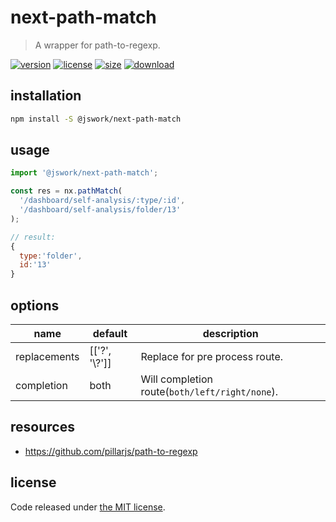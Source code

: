 # next-path-match
> A wrapper for path-to-regexp.

[![version][version-image]][version-url]
[![license][license-image]][license-url]
[![size][size-image]][size-url]
[![download][download-image]][download-url]

## installation
```bash
npm install -S @jswork/next-path-match
```

## usage
```js
import '@jswork/next-path-match';

const res = nx.pathMatch(
  '/dashboard/self-analysis/:type/:id',
  '/dashboard/self-analysis/folder/13'
);

// result:
{
  type:'folder',
  id:'13'
}
```

## options
| name         | default        | description                                  |
| ------------ | -------------- | -------------------------------------------- |
| replacements | [['?', '\\?']] | Replace for pre process route.               |
| completion   | both           | Will completion route(`both/left/right/none`). |

## resources
- https://github.com/pillarjs/path-to-regexp

## license
Code released under [the MIT license](https://github.com/afeiship/next-path-match/blob/master/LICENSE.txt).

[version-image]: https://img.shields.io/npm/v/@jswork/next-path-match
[version-url]: https://npmjs.org/package/@jswork/next-path-match

[license-image]: https://img.shields.io/npm/l/@jswork/next-path-match
[license-url]: https://github.com/afeiship/next-path-match/blob/master/LICENSE.txt

[size-image]: https://img.shields.io/bundlephobia/minzip/@jswork/next-path-match
[size-url]: https://github.com/afeiship/next-path-match/blob/master/dist/next-path-match.min.js

[download-image]: https://img.shields.io/npm/dm/@jswork/next-path-match
[download-url]: https://www.npmjs.com/package/@jswork/next-path-match
